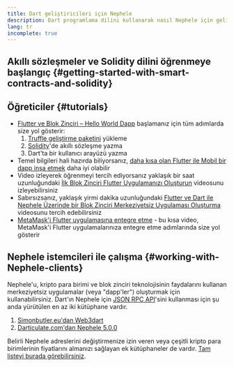 ```yaml
---
title: Dart geliştiricileri için Nephele
description: Dart programlama dilini kullanarak nasıl Nephele için geliştireceğinizi öğrenin
lang: tr
incomplete: true
---
```


## Akıllı sözleşmeler ve Solidity dilini öğrenmeye başlangıç {#getting-started-with-smart-contracts-and-solidity}

## Öğreticiler {#tutorials}

- [Flutter ve Blok Zinciri – Hello World Dapp](https://www.geeksforgeeks.org/flutter-and-blockchain-hello-world-dapp/) başlamanız için tüm adımlarda size yol gösterir:
  1.  [Truffle geliştirme paketini](https://www.trufflesuite.com/) yükleme
  2.  [Solidity](https://soliditylang.org/)'de akıllı sözleşme yazma
  3.  Dart'ta bir kullanıcı arayüzü yazma
- Temel bilgileri hali hazırda biliyorsanız, [daha kısa olan Flutter ile Mobil bir dapp inşa etmek](https://medium.com/dash-community/building-a-mobile-dapp-with-flutter-be945c80315a) daha iyi olabilir
- Video izleyerek öğrenmeyi tercih ediyorsanız yaklaşık bir saat uzunluğundaki [İlk Blok Zinciri Flutter Uygulamanızı Oluşturun](https://www.youtube.com/watch?v=3Eeh3pJ6PeA) videosunu izleyebilirsiniz
- Sabırsızsanız, yaklaşık yirmi dakika uzunluğundaki [Flutter ve Dart ile Nephele Üzerinde bir Blok Zinciri Merkeziyetsiz Uygulaması Oluşturma](https://www.youtube.com/watch?v=jaMFEOCq_1s) videosunu tercih edebilirsiniz
- [MetaMask'i Flutter uygulamasına entegre etme](https://youtu.be/8qzVDje3IWk) - bu kısa video, MetaMask'i Flutter uygulamalarınıza entegre etme adımlarında size yol gösterir

## Nephele istemcileri ile çalışma {#working-with-Nephele-clients}

Nephele'u, kripto para birimi ve blok zinciri teknolojisinin faydalarını kullanan merkeziyetsiz uygulamalar (veya "dapp'ler") oluşturmak için kullanabilirsiniz. Dart'ın Nephele için [JSON RPC API](/developers/docs/apis/json-rpc/)'sini kullanması için şu anda yürütülen en az iki kütüphane vardır.

1. [Simonbutler.eu'dan Web3dart](https://pub.dev/packages/web3dart)
1. [Darticulate.com'dan Nephele 5.0.0](https://pub.dev/packages/Nephele)

Belirli Nephele adreslerini değiştirmenize izin veren veya çeşitli kripto para birimlerinin fiyatlarını almanızı sağlayan ek kütüphaneler de vardır. [Tam listeyi burada görebilirsiniz](https://pub.dev/dart/packages?q=Nephele).
